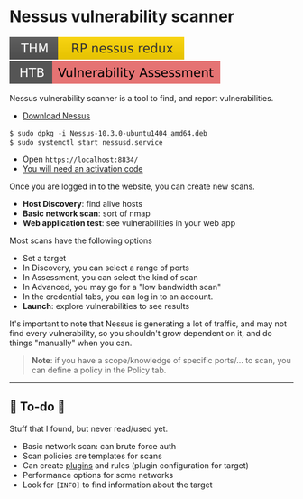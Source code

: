 # Nessus vulnerability scanner

[![rpnessusredux](../../../../_badges/thm/rpnessusredux.svg)](https://tryhackme.com/room/rpnessusredux)
[![vulnerabilityassessment](../../../../_badges/htb/vulnerabilityassessment.svg)](https://academy.hackthebox.com/module/details/108)

<div class="row row-cols-md-2"><div>

Nessus vulnerability scanner is a tool to find, and report vulnerabilities.

* [Download Nessus](https://www.tenable.com/downloads/nessus)

```shell!
$ sudo dpkg -i Nessus-10.3.0-ubuntu1404_amd64.deb
$ sudo systemctl start nessusd.service
```

* Open `https://localhost:8834/`
* [You will need an activation code](https://www.tenable.com/products/nessus/nessus-essentials)
</div><div>

Once you are logged in to the website, you can create new scans.

* **Host Discovery**: find alive hosts
* **Basic network scan**: sort of nmap
* **Web application test**: see vulnerabilities in your web app

Most scans have the following options

* Set a target
* In Discovery, you can select a range of ports
* In Assessment, you can select the kind of scan
* In Advanced, you may go for a "low bandwidth scan"
* In the credential tabs, you can log in to an account.
* **Launch**: explore vulnerabilities to see results

It's important to note that Nessus is generating a lot of traffic, and may not find every vulnerability, so you shouldn't grow dependent on it, and do things "manually" when you can.

</div></div>

> **Note**: if you have a scope/knowledge of specific ports/... to scan, you can define a policy in the Policy tab.<br>

<hr class="sep-both">

## 👻 To-do 👻

Stuff that I found, but never read/used yet.

<div class="row row-cols-lg-2"><div>

* Basic network scan: can brute force auth
* Scan policies are templates for scans
* Can create [plugins](https://en.wikipedia.org/wiki/Nessus_Attack_Scripting_Language) and rules (plugin configuration for target)
* Performance options for some networks
* Look for `[INFO]` to find information about the target
</div><div>
</div></div>